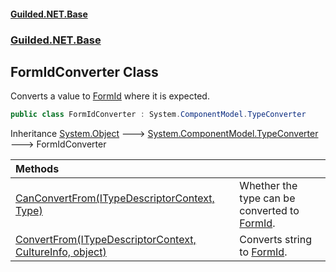 #### [Guilded.NET.Base](Guilded_NET_Base.md 'Guilded.NET.Base')
### [Guilded.NET.Base](Guilded_NET_Base.md#Guilded_NET_Base 'Guilded.NET.Base')
## FormIdConverter Class
Converts a value to [FormId](FormId.md 'Guilded.NET.Base.FormId') where it is expected.  
```csharp
public class FormIdConverter : System.ComponentModel.TypeConverter
```

Inheritance [System.Object](https://docs.microsoft.com/en-us/dotnet/api/System.Object 'System.Object') &#129106; [System.ComponentModel.TypeConverter](https://docs.microsoft.com/en-us/dotnet/api/System.ComponentModel.TypeConverter 'System.ComponentModel.TypeConverter') &#129106; FormIdConverter  

| Methods | |
| :--- | :--- |
| [CanConvertFrom(ITypeDescriptorContext, Type)](FormIdConverter_CanConvertFrom(ITypeDescriptorContext_Type).md 'Guilded.NET.Base.FormIdConverter.CanConvertFrom(System.ComponentModel.ITypeDescriptorContext, System.Type)') | Whether the type can be converted to [FormId](FormId.md 'Guilded.NET.Base.FormId').<br/> |
| [ConvertFrom(ITypeDescriptorContext, CultureInfo, object)](FormIdConverter_ConvertFrom(ITypeDescriptorContext_CultureInfo_object).md 'Guilded.NET.Base.FormIdConverter.ConvertFrom(System.ComponentModel.ITypeDescriptorContext, System.Globalization.CultureInfo, object)') | Converts string to [FormId](FormId.md 'Guilded.NET.Base.FormId').<br/> |
